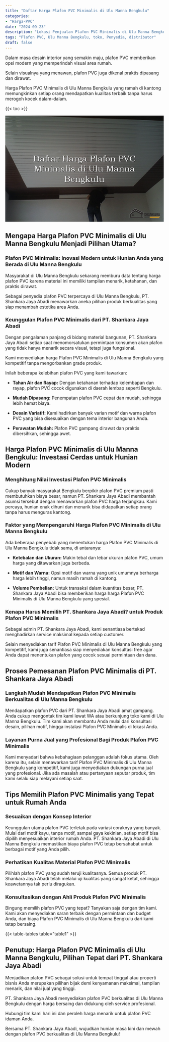 ```yaml
---
title: "Daftar Harga Plafon PVC Minimalis di Ulu Manna Bengkulu"
categories: 
- "Harga-PVC"
date: "2024-09-23"
description: "Lokasi Penjualan Plafon PVC Minimalis di Ulu Manna Bengkulu bagi rumah, perkantoran, serta toko. Material unggulan, pilihan motif, variasi warna modern, beserta layanan instalasi ditangani oleh teknisi berpengalaman dan kepastian resmi!|Jasa penyediaan Plafon PVC Minimalis di Ulu Manna Bengkulu bagi keperluan tempat tinggal, office, atau gerai, dengan produk terbaik dan pemasangan oleh tenaga ahli berpengalaman dan kepastian resmi.|Alternatif Plafon PVC Minimalis di Ulu Manna Bengkulu yang andal bagi hunian, office, dan gerai, bersama produk unggulan dan instalasi dikerjakan oleh teknisi berpengalaman dan garansi resmi.|Distribusi Plafon PVC Minimalis di Ulu Manna Bengkulu bagi rumah, perkantoran, serta gerai, beserta material terbaik dan penempatan dikerjakan oleh tim ahli, lengkap beserta garansi resmi.}"
tags: "Plafon PVC, Ulu Manna Bengkulu, toko, Penyedia, distributor"
draft: false
---
```


Dalam masa desain interior yang semakin maju, plafon PVC memberikan opsi modern yang memperindah visual area rumah.

Selain visualnya yang menawan, plafon PVC juga dikenal praktis dipasang dan dirawat.

Harga Plafon PVC Minimalis di Ulu Manna Bengkulu yang ramah di kantong memungkinkan setiap orang mendapatkan kualitas terbaik tanpa harus merogoh kocek dalam-dalam.

{{< toc >}}

![Daftar Harga Plafon PVC Minimalis di Ulu Manna Bengkulu](/images/Harga-PVC/Daftar-Harga-Plafon-PVC-Minimalis-di-Ulu-Manna-Bengkulu.png)


## Mengapa Harga Plafon PVC Minimalis di Ulu Manna Bengkulu Menjadi Pilihan Utama?

### Plafon PVC Minimalis: Inovasi Modern untuk Hunian Anda yang Berada di Ulu Manna Bengkulu

Masyarakat di Ulu Manna Bengkulu sekarang memburu data tentang harga plafon PVC karena material ini memiliki tampilan menarik, ketahanan, dan praktis dirawat.

Sebagai penyedia plafon PVC terpercaya di Ulu Manna Bengkulu, PT. Shankara Jaya Abadi menawarkan aneka pilihan produk berkualitas yang siap menambah estetika area Anda.

### Keunggulan Plafon PVC Minimalis dari PT. Shankara Jaya Abadi

Dengan pengalaman panjang di bidang material bangunan, PT. Shankara Jaya Abadi setiap saat menomorsatukan permintaan konsumen akan plafon yang tidak hanya menarik secara visual, tetapi juga fungsional.

Kami menyediakan harga Plafon PVC Minimalis di Ulu Manna Bengkulu yang kompetitif tanpa mengorbankan grade produk.

Inilah beberapa kelebihan plafon PVC yang kami tawarkan:

- **Tahan Air dan Rayap:** Dengan ketahanan terhadap kelembapan dan rayap, plafon PVC cocok digunakan di daerah lembap seperti Bengkulu.

- **Mudah Dipasang:** Penempatan plafon PVC cepat dan mudah, sehingga lebih hemat biaya.

- **Desain Variatif:** Kami hadirkan banyak varian motif dan warna plafon PVC yang bisa disesuaikan dengan tema interior bangunan Anda.

- **Perawatan Mudah:** Plafon PVC gampang dirawat dan praktis dibersihkan, sehingga awet.

## Harga Plafon PVC Minimalis di Ulu Manna Bengkulu: Investasi Cerdas untuk Hunian Modern

### Menghitung Nilai Investasi Plafon PVC Minimalis

Cukup banyak masyarakat Bengkulu berpikir plafon PVC premium pasti membutuhkan biaya besar, namun PT. Shankara Jaya Abadi membantah asumsi tersebut dengan menawarkan plafon PVC harga terjangkau. Kami percaya, hunian enak dihuni dan menarik bisa didapatkan setiap orang tanpa harus menguras kantong.

### Faktor yang Mempengaruhi Harga Plafon PVC Minimalis di Ulu Manna Bengkulu

Ada beberapa penyebab yang menentukan harga Plafon PVC Minimalis di Ulu Manna Bengkulu tidak sama, di antaranya:

- **Ketebalan dan Ukuran:** Makin tebal dan lebar ukuran plafon PVC, umum harga yang ditawarkan juga berbeda.

- **Motif dan Warna:** Opsi motif dan warna yang unik umumnya berharga harga lebih tinggi, namun masih ramah di kantong.

- **Volume Pembelian:** Untuk transaksi dalam kuantitas besar, PT. Shankara Jaya Abadi bisa memberikan harga harga Plafon PVC Minimalis di Ulu Manna Bengkulu yang spesial.

### Kenapa Harus Memilih PT. Shankara Jaya Abadi? untuk Produk Plafon PVC Minimalis

Sebagai admin PT. Shankara Jaya Abadi, kami senantiasa bertekad menghadirkan service maksimal kepada setiap customer.

Selain menyediakan tarif Plafon PVC Minimalis di Ulu Manna Bengkulu yang kompetitif, kami juga senantiasa siap menyediakan konsultasi free agar Anda dapat menentukan plafon yang cocok sesuai permintaan dan dana.

## Proses Pemesanan Plafon PVC Minimalis di PT. Shankara Jaya Abadi

### Langkah Mudah Mendapatkan Plafon PVC Minimalis Berkualitas di Ulu Manna Bengkulu

Mendapatkan plafon PVC dari PT. Shankara Jaya Abadi amat gampang. Anda cukup mengontak tim kami lewat WA atau berkunjung toko kami di Ulu Manna Bengkulu. Tim kami akan membantu Anda mulai dari konsultasi desain, pilihan motif, hingga instalasi Plafon PVC Minimalis di lokasi Anda.

### Layanan Purna Jual yang Profesional Bagi Produk Plafon PVC Minimalis

Kami menyadari bahwa kebahagiaan pelanggan adalah fokus utama. Oleh karena itu, selain menawarkan tarif Plafon PVC Minimalis di Ulu Manna Bengkulu yang kompetitif, kami juga menyediakan dukungan purna jual yang profesional. Jika ada masalah atau pertanyaan seputar produk, tim kami selalu siap melayani setiap saat.

## Tips Memilih Plafon PVC Minimalis yang Tepat untuk Rumah Anda

### Sesuaikan dengan Konsep Interior

Keunggulan utama plafon PVC terletak pada variasi coraknya yang banyak. Mulai dari motif kayu, tanpa motif, sampai gaya kekinian, setiap motif bisa dipilih menyesuaikan interior rumah Anda. PT. Shankara Jaya Abadi di Ulu Manna Bengkulu memastikan biaya plafon PVC tetap bersahabat untuk berbagai motif yang Anda pilih.

### Perhatikan Kualitas Material Plafon PVC Minimalis

Pilihlah plafon PVC yang sudah teruji kualitasnya. Semua produk PT. Shankara Jaya Abadi telah melalui uji kualitas yang sangat ketat, sehingga keawetannya tak perlu diragukan.

### Konsultasikan dengan Ahli Produk Plafon PVC Minimalis

Bingung memilih plafon PVC yang tepat? Tanyakan saja dengan tim kami. Kami akan menyediakan saran terbaik dengan permintaan dan budget Anda, dan biaya Plafon PVC Minimalis di Ulu Manna Bengkulu dari kami tetap bersaing.

{{< table-tables table="table1" >}}

## Penutup: Harga Plafon PVC Minimalis di Ulu Manna Bengkulu, Pilihan Tepat dari PT. Shankara Jaya Abadi

Menjadikan plafon PVC sebagai solusi untuk tempat tinggal atau properti bisnis Anda merupakan pilihan bijak demi kenyamanan maksimal, tampilan menarik, dan nilai jual yang tinggi.

PT. Shankara Jaya Abadi menyediakan plafon PVC berkualitas di Ulu Manna Bengkulu dengan harga bersaing dan didukung oleh service profesional.

Hubungi tim kami hari ini dan peroleh harga menarik untuk plafon PVC idaman Anda.

Bersama PT. Shankara Jaya Abadi, wujudkan hunian masa kini dan mewah dengan plafon PVC berkualitas di Ulu Manna Bengkulu!